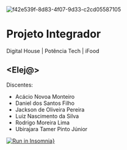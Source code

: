 ![f42e539f-8d83-4f07-9d33-c2cd05587105](https://user-images.githubusercontent.com/23271567/179368939-835fa1c2-ac62-4352-bd7d-ec066acd78ae.jpg)


# Projeto Integrador

 Digital House | Potência Tech | iFood

## <Elej@>

Discentes: 
- Acácio Novoa Monteiro
- Daniel dos Santos Filho
- Jackson de Oliveira Pereira
- Luiz Nascimento da Silva
- Rodrigo Moreira Lima
- Ubirajara Tamer Pinto Júnior



[![Run in Insomnia}](https://insomnia.rest/images/run.svg)](https://insomnia.rest/run/?label=Requisi%C3%A7%C3%B5es%20Eleja&uri=)
